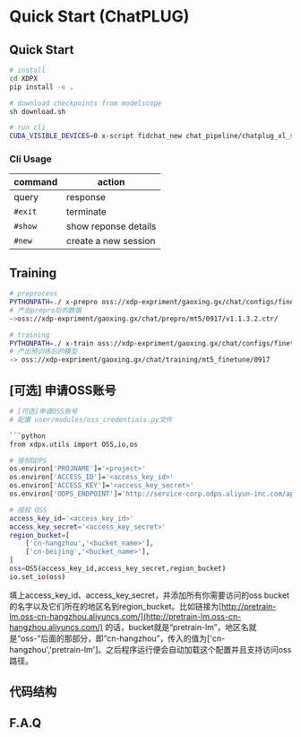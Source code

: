 

# Quick Start (ChatPLUG)


## Quick Start



```bash
# install
cd XDPX
pip install -e .

# download checkpoints from modelscope
sh download.sh

# run cli
CUDA_VISIBLE_DEVICES=0 x-script fidchat_new chat_pipeline/chatplug_xl_sftv2.6.0_instruction.hjson
```

### Cli Usage
| command | action               |
|---------|----------------------|
| query   | response             |
| `#exit` | terminate            |
| `#show` | show reponse details |
| `#new`  | create a new session |


## Training
```bash
# preprocess
PYTHONPATH=./ x-prepro oss://xdp-expriment/gaoxing.gx/chat/configs/finetune_chat/mt5_prepro_0917.hjson
# 产出prepro后的数据
->oss://xdp-expriment/gaoxing.gx/chat/prepro/mt5/0917/v1.1.3.2.ctr/

# training
PYTHONPATH=./ x-train oss://xdp-expriment/gaoxing.gx/chat/configs/finetune_chat/mt5_train_0917.hjson
# 产出预训练后的模型
-> oss://xdp-expriment/gaoxing.gx/chat/training/mt5_finetune/0917
```



## [可选] 申请OSS账号 

```bash
# [可选]申请OSS账号
# 配置 user/modules/oss_credentials.py文件

```python
from xdpx.utils import OSS,io,os

# 授权ODPS
os.environ['PROJNAME']='<project>'
os.environ['ACCESS_ID']='<access_key_id>'
os.environ['ACCESS_KEY']='<access_key_secret>'
os.environ['ODPS_ENDPOINT']='http://service-corp.odps.aliyun-inc.com/api'

# 授权 OSS
access_key_id='<access_key_id>'
access_key_secret='<access_key_secret>'
region_bucket=[
    ['cn-hangzhou','<bucket_name>'],
    ['cn-beijing','<bucket_name>'],
]
oss=OSS(access_key_id,access_key_secret,region_bucket)
io.set_io(oss)
```

填上access_key_id、access_key_secret，并添加所有你需要访问的oss bucket的名字以及它们所在的地区名到region_bucket。比如链接为[http://pretrain-lm.oss-cn-hangzhou.aliyuncs.com/](http://pretrain-lm.oss-cn-hangzhou.aliyuncs.com/) 的话，bucket就是“pretrain-lm”，地区名就是“oss-”后面的那部分，即“cn-hangzhou”，传入的值为['cn-hangzhou','pretrain-lm']。之后程序运行便会自动加载这个配置并且支持访问oss路径。


## 代码结构

## F.A.Q
